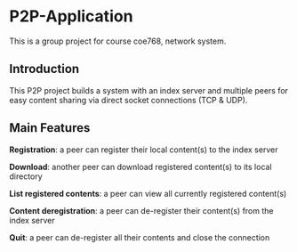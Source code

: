 # P2P-Application

This is a group project for course coe768, network system. 

## Introduction

This P2P project builds a system with an index server and multiple peers for easy content sharing via direct socket connections (TCP & UDP).

## Main Features

**Registration**: a peer can register their local content(s) to the index server

**Download**: another peer can download registered content(s) to its local directory

**List registered contents**: a peer can view all currently registered content(s)

**Content deregistration**: a peer can de-register their content(s) from the index server

**Quit**: a peer can de-register all their contents and close the connection
